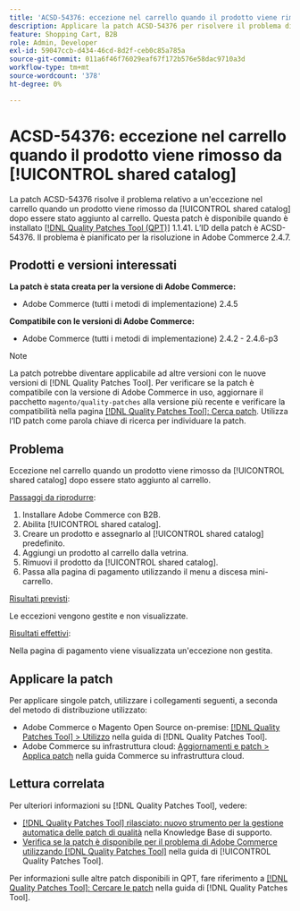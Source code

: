 ```yaml
---
title: 'ACSD-54376: eccezione nel carrello quando il prodotto viene rimosso da [!UICONTROL shared catalog]'
description: Applicare la patch ACSD-54376 per risolvere il problema di Adobe Commerce che causa un'eccezione nel carrello quando un prodotto viene rimosso da [!UICONTROL shared catalog] dopo essere stato aggiunto al carrello.
feature: Shopping Cart, B2B
role: Admin, Developer
exl-id: 59047ccb-d434-46cd-8d2f-ceb0c85a785a
source-git-commit: 011a6f46f76029eaf67f172b576e58dac9710a3d
workflow-type: tm+mt
source-wordcount: '378'
ht-degree: 0%

---
```


# ACSD-54376: eccezione nel carrello quando il prodotto viene rimosso da [!UICONTROL shared catalog]

La patch ACSD-54376 risolve il problema relativo a un&#39;eccezione nel carrello quando un prodotto viene rimosso da [!UICONTROL shared catalog] dopo essere stato aggiunto al carrello. Questa patch è disponibile quando è installato [[!DNL Quality Patches Tool (QPT)]](https://experienceleague.adobe.com/it/docs/commerce-operations/tools/quality-patches-tool/quality-patches-tool-to-self-serve-quality-patches) 1.1.41. L’ID della patch è ACSD-54376. Il problema è pianificato per la risoluzione in Adobe Commerce 2.4.7.

## Prodotti e versioni interessati

**La patch è stata creata per la versione di Adobe Commerce:**

* Adobe Commerce (tutti i metodi di implementazione) 2.4.5

**Compatibile con le versioni di Adobe Commerce:**

* Adobe Commerce (tutti i metodi di implementazione) 2.4.2 - 2.4.6-p3

>[!NOTE]
>
>La patch potrebbe diventare applicabile ad altre versioni con le nuove versioni di [!DNL Quality Patches Tool]. Per verificare se la patch è compatibile con la versione di Adobe Commerce in uso, aggiornare il pacchetto `magento/quality-patches` alla versione più recente e verificare la compatibilità nella pagina [[!DNL Quality Patches Tool]: Cerca patch](https://experienceleague.adobe.com/tools/commerce-quality-patches/index.html?lang=it). Utilizza l’ID patch come parola chiave di ricerca per individuare la patch.

## Problema

Eccezione nel carrello quando un prodotto viene rimosso da [!UICONTROL shared catalog] dopo essere stato aggiunto al carrello.

<u>Passaggi da riprodurre</u>:

1. Installare Adobe Commerce con B2B.
1. Abilita [!UICONTROL shared catalog].
1. Creare un prodotto e assegnarlo al [!UICONTROL shared catalog] predefinito.
1. Aggiungi un prodotto al carrello dalla vetrina.
1. Rimuovi il prodotto da [!UICONTROL shared catalog].
1. Passa alla pagina di pagamento utilizzando il menu a discesa mini-carrello.

<u>Risultati previsti</u>:

Le eccezioni vengono gestite e non visualizzate.

<u>Risultati effettivi</u>:

Nella pagina di pagamento viene visualizzata un&#39;eccezione non gestita.

## Applicare la patch

Per applicare singole patch, utilizzare i collegamenti seguenti, a seconda del metodo di distribuzione utilizzato:

* Adobe Commerce o Magento Open Source on-premise: [[!DNL Quality Patches Tool] > Utilizzo](/help/tools/quality-patches-tool/usage.md) nella guida di [!DNL Quality Patches Tool].
* Adobe Commerce su infrastruttura cloud: [Aggiornamenti e patch > Applica patch](https://experienceleague.adobe.com/docs/commerce-cloud-service/user-guide/develop/upgrade/apply-patches.html?lang=it) nella guida Commerce su infrastruttura cloud.

## Lettura correlata

Per ulteriori informazioni su [!DNL Quality Patches Tool], vedere:

* [[!DNL Quality Patches Tool] rilasciato: nuovo strumento per la gestione automatica delle patch di qualità](https://experienceleague.adobe.com/it/docs/commerce-operations/tools/quality-patches-tool/quality-patches-tool-to-self-serve-quality-patches) nella Knowledge Base di supporto.
* [Verifica se la patch è disponibile per il problema di Adobe Commerce utilizzando  [!DNL Quality Patches Tool]](/help/tools/quality-patches-tool/patches-available-in-qpt/check-patch-for-magento-issue-with-magento-quality-patches.md) nella guida di [!UICONTROL Quality Patches Tool].


Per informazioni sulle altre patch disponibili in QPT, fare riferimento a [[!DNL Quality Patches Tool]: Cercare le patch](https://experienceleague.adobe.com/tools/commerce-quality-patches/index.html?lang=it) nella guida di [!DNL Quality Patches Tool].
